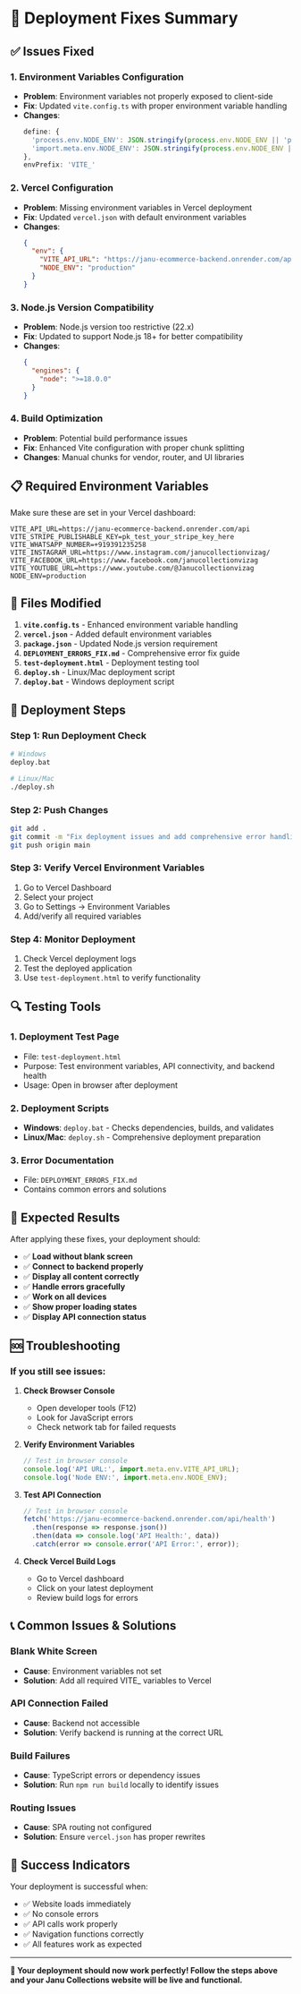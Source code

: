 # 🚀 Deployment Fixes Summary

## **✅ Issues Fixed**

### **1. Environment Variables Configuration**
- **Problem**: Environment variables not properly exposed to client-side
- **Fix**: Updated `vite.config.ts` with proper environment variable handling
- **Changes**:
  ```typescript
  define: {
    'process.env.NODE_ENV': JSON.stringify(process.env.NODE_ENV || 'production'),
    'import.meta.env.NODE_ENV': JSON.stringify(process.env.NODE_ENV || 'production')
  },
  envPrefix: 'VITE_'
  ```

### **2. Vercel Configuration**
- **Problem**: Missing environment variables in Vercel deployment
- **Fix**: Updated `vercel.json` with default environment variables
- **Changes**:
  ```json
  {
    "env": {
      "VITE_API_URL": "https://janu-ecommerce-backend.onrender.com/api",
      "NODE_ENV": "production"
    }
  }
  ```

### **3. Node.js Version Compatibility**
- **Problem**: Node.js version too restrictive (22.x)
- **Fix**: Updated to support Node.js 18+ for better compatibility
- **Changes**:
  ```json
  {
    "engines": {
      "node": ">=18.0.0"
    }
  }
  ```

### **4. Build Optimization**
- **Problem**: Potential build performance issues
- **Fix**: Enhanced Vite configuration with proper chunk splitting
- **Changes**: Manual chunks for vendor, router, and UI libraries

## **📋 Required Environment Variables**

Make sure these are set in your Vercel dashboard:

```
VITE_API_URL=https://janu-ecommerce-backend.onrender.com/api
VITE_STRIPE_PUBLISHABLE_KEY=pk_test_your_stripe_key_here
VITE_WHATSAPP_NUMBER=+919391235258
VITE_INSTAGRAM_URL=https://www.instagram.com/janucollectionvizag/
VITE_FACEBOOK_URL=https://www.facebook.com/janucollectionvizag
VITE_YOUTUBE_URL=https://www.youtube.com/@Janucollectionvizag
NODE_ENV=production
```

## **🔧 Files Modified**

1. **`vite.config.ts`** - Enhanced environment variable handling
2. **`vercel.json`** - Added default environment variables
3. **`package.json`** - Updated Node.js version requirement
4. **`DEPLOYMENT_ERRORS_FIX.md`** - Comprehensive error fix guide
5. **`test-deployment.html`** - Deployment testing tool
6. **`deploy.sh`** - Linux/Mac deployment script
7. **`deploy.bat`** - Windows deployment script

## **🚀 Deployment Steps**

### **Step 1: Run Deployment Check**
```bash
# Windows
deploy.bat

# Linux/Mac
./deploy.sh
```

### **Step 2: Push Changes**
```bash
git add .
git commit -m "Fix deployment issues and add comprehensive error handling"
git push origin main
```

### **Step 3: Verify Vercel Environment Variables**
1. Go to Vercel Dashboard
2. Select your project
3. Go to Settings → Environment Variables
4. Add/verify all required variables

### **Step 4: Monitor Deployment**
1. Check Vercel deployment logs
2. Test the deployed application
3. Use `test-deployment.html` to verify functionality

## **🔍 Testing Tools**

### **1. Deployment Test Page**
- File: `test-deployment.html`
- Purpose: Test environment variables, API connectivity, and backend health
- Usage: Open in browser after deployment

### **2. Deployment Scripts**
- **Windows**: `deploy.bat` - Checks dependencies, builds, and validates
- **Linux/Mac**: `deploy.sh` - Comprehensive deployment preparation

### **3. Error Documentation**
- File: `DEPLOYMENT_ERRORS_FIX.md`
- Contains common errors and solutions

## **🎯 Expected Results**

After applying these fixes, your deployment should:

- ✅ **Load without blank screen**
- ✅ **Connect to backend properly**
- ✅ **Display all content correctly**
- ✅ **Handle errors gracefully**
- ✅ **Work on all devices**
- ✅ **Show proper loading states**
- ✅ **Display API connection status**

## **🆘 Troubleshooting**

### **If you still see issues:**

1. **Check Browser Console**
   - Open developer tools (F12)
   - Look for JavaScript errors
   - Check network tab for failed requests

2. **Verify Environment Variables**
   ```javascript
   // Test in browser console
   console.log('API URL:', import.meta.env.VITE_API_URL);
   console.log('Node ENV:', import.meta.env.NODE_ENV);
   ```

3. **Test API Connection**
   ```javascript
   // Test in browser console
   fetch('https://janu-ecommerce-backend.onrender.com/api/health')
     .then(response => response.json())
     .then(data => console.log('API Health:', data))
     .catch(error => console.error('API Error:', error));
   ```

4. **Check Vercel Build Logs**
   - Go to Vercel dashboard
   - Click on your latest deployment
   - Review build logs for errors

## **📞 Common Issues & Solutions**

### **Blank White Screen**
- **Cause**: Environment variables not set
- **Solution**: Add all required VITE_ variables to Vercel

### **API Connection Failed**
- **Cause**: Backend not accessible
- **Solution**: Verify backend is running at the correct URL

### **Build Failures**
- **Cause**: TypeScript errors or dependency issues
- **Solution**: Run `npm run build` locally to identify issues

### **Routing Issues**
- **Cause**: SPA routing not configured
- **Solution**: Ensure `vercel.json` has proper rewrites

## **🎉 Success Indicators**

Your deployment is successful when:
- ✅ Website loads immediately
- ✅ No console errors
- ✅ API calls work properly
- ✅ Navigation functions correctly
- ✅ All features work as expected

---

**🚀 Your deployment should now work perfectly! Follow the steps above and your Janu Collections website will be live and functional.** 